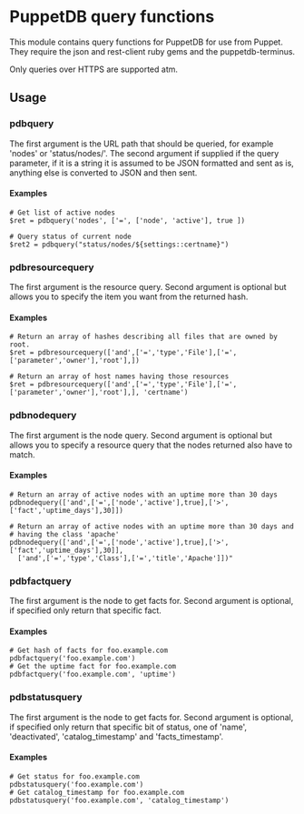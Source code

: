 PuppetDB query functions
========================

This module contains query functions for PuppetDB for use from Puppet.
They require the json and rest-client ruby gems and the puppetdb-terminus.

Only queries over HTTPS are supported atm.

Usage
-----

### pdbquery

The first argument is the URL path that should be queried, for
example 'nodes' or 'status/nodes/<nodename>'.
The second argument if supplied if the query parameter, if it is
a string it is assumed to be JSON formatted and sent as is,
anything else is converted to JSON and then sent.

#### Examples

    # Get list of active nodes
    $ret = pdbquery('nodes', ['=', ['node', 'active'], true ])

    # Query status of current node
    $ret2 = pdbquery("status/nodes/${settings::certname}")

### pdbresourcequery

The first argument is the resource query.
Second argument is optional but allows you to specify the item you want
from the returned hash.

#### Examples

    # Return an array of hashes describing all files that are owned by root.
    $ret = pdbresourcequery(['and',['=','type','File'],['=',['parameter','owner'],'root'],])

    # Return an array of host names having those resources
    $ret = pdbresourcequery(['and',['=','type','File'],['=',['parameter','owner'],'root'],], 'certname')

### pdbnodequery

The first argument is the node query.
Second argument is optional but allows you to specify a resource query
that the nodes returned also have to match.

#### Examples

    # Return an array of active nodes with an uptime more than 30 days
    pdbnodequery(['and',['=',['node','active'],true],['>',['fact','uptime_days'],30]])

    # Return an array of active nodes with an uptime more than 30 days and
    # having the class 'apache'
    pdbnodequery(['and',['=',['node','active'],true],['>',['fact','uptime_days'],30]],
      ['and',['=','type','Class'],['=','title','Apache']])"

### pdbfactquery

The first argument is the node to get facts for.
Second argument is optional, if specified only return that specific fact.

#### Examples

    # Get hash of facts for foo.example.com
    pdbfactquery('foo.example.com')
    # Get the uptime fact for foo.example.com
    pdbfactquery('foo.example.com', 'uptime')

### pdbstatusquery

The first argument is the node to get facts for.
Second argument is optional, if specified only return that specific bit of
status, one of 'name', 'deactivated', 'catalog_timestamp' and 'facts_timestamp'.

#### Examples

    # Get status for foo.example.com
    pdbstatusquery('foo.example.com')
    # Get catalog_timestamp for foo.example.com
    pdbstatusquery('foo.example.com', 'catalog_timestamp')
